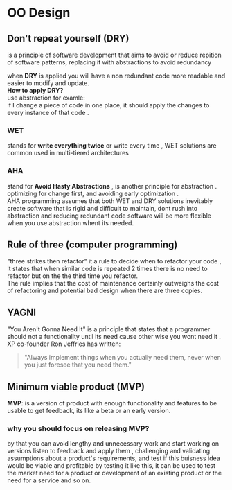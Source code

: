 # OO Design

## Don't repeat yourself (DRY)

is a principle of software development that aims to avoid or reduce repition of software patterns, replacing it with abstractions to avoid redundancy 

when **DRY** is applied you will have a non redundant code more readable and easier to modify and update.  
**How to apply DRY?**  
use abstraction for examle:  
if I change a piece of code in one place, it should apply the changes to every instance of that code .

### WET 

stands for **write everything twice** or write every time , WET solutions are common used in multi-tiered architectures

### AHA

stand for **Avoid Hasty Abstractions** , is another principle for abstraction .
optimizing for change first, and avoiding early optimization .  
AHA programming assumes that both WET and DRY solutions inevitably create software that is rigid and difficult to maintain, dont rush into abstraction and reducing redundant code software will be more flexible when you use abstraction whent its needed.

## Rule of three (computer programming)
"three strikes then refactor" it a rule to decide when to refactor your code , it states that when similar code is repeated 2 times there is no need to refactor but on the the third time you refactor.  
The rule implies that the cost of maintenance certainly outweighs the cost of refactoring and potential bad design when there are three copies. 

## YAGNI 

"You Aren't Gonna Need It" is a principle that states that a programmer should not a functionality until its need cause other wise you wont need it .  
XP co-founder Ron Jeffries has written: 
>"Always implement things when you actually need them, never when you just foresee that you need them." 

## Minimum viable product (MVP)

**MVP**: is a version of product with enough functionality and features to be usable to get feedback, its like a beta or an early version.  

### why you should focus on releasing MVP?  

by that you can avoid lengthy and unnecessary work and start working on versions listen to feedback and apply them , challenging and validating assumptions about a product's requirements, and test if this buisness idea would be viable and profitable by testing it like this, it can be used to test the market need for a product or development of an existing product or the need for a service and so on.  
